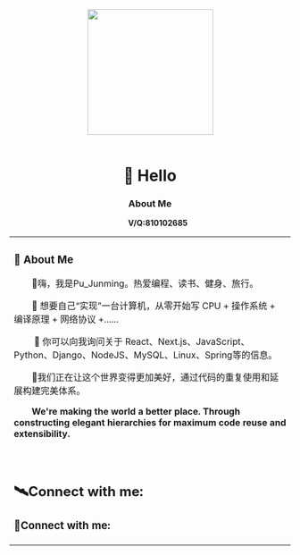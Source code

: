 

<div align="center">


  <!-- knock code pictures 敲代码的图片 -->

  <picture>
    <source media="(prefers-color-scheme: dark)" srcset="https://cdn.jsdelivr.net/gh/sun0225SUN/sun0225SUN/assets/images/coding.gif" />
    <source media="(prefers-color-scheme: light)" srcset="https://cdn.jsdelivr.net/gh/sun0225SUN/sun0225SUN/assets/images/developer.svg" height="225px" />
    <img src="https://cdn.jsdelivr.net/gh/sun0225SUN/sun0225SUN/assets/images/coding.gif" />
  </picture>

 <!-- for beauty 留个空行好看点 -->


  <div>&nbsp;</div>

#  🙋 Hello




### About Me

<table>

<tr><td>

### 🤺 About Me

<p>&emsp;&emsp;👋嗨，我是Pu_Junming。热爱编程、读书、健身、旅行。</p>
<p>&emsp;&emsp;🔭 想要自己“实现”一台计算机，从零开始写 CPU + 操作系统 + 编译原理 + 网络协议 +......</p>
<p>&emsp;&emsp; 💬 你可以向我询问关于 React、Next.js、JavaScript、Python、Django、NodeJS、MySQL、Linux、Spring等的信息。
</p>
<p>&emsp;&emsp;🌱我们正在让这个世界变得更加美好，通过代码的重复使用和延展构建完美体系。</p>
<p>&emsp;&emsp;<strong>We're making the world a better place. Through constructing elegant hierarchies for maximum code reuse and extensibility.</strong></p>


  <!-- for beauty 留个空行好看点 -->
  <div>&nbsp;</div>

</td></tr>

<tr><td>

##  🛰️Connect with me:

###  🐧Connect with me:


</td></tr>
<p>&emsp;&emsp;<strong>V/Q:810102685</strong></p>


</table>
